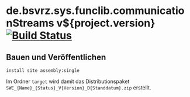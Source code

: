 de.bsvrz.sys.funclib.communicationStreams v${project.version} [![Build Status](https://travis-ci.org/datenverteiler/de.bsvrz.sys.funclib.communicationStreams.svg?branch=develop)](https://travis-ci.org/datenverteiler/de.bsvrz.sys.funclib.communicationStreams)
=================


Bauen und Veröffentlichen
-------------------------

    install site assembly:single

Im Ordner `target` wird damit das Distributionspaket
`SWE_{Name}_{Status}_V{Version}_D{Standdatum}.zip` erstellt.
